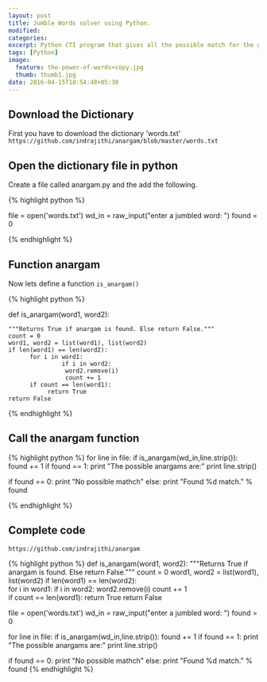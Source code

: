 ```yaml
---
layout: post
title: Jumble Words solver using Python.
modified:
categories: 
excerpt: Python CTI program that gives all the possible match for the given word.
tags: [Python]
image:
  feature: the-power-of-words+copy.jpg
  thumb: thumb1.jpg
date: 2016-04-15T18:54:48+05:30
---
```

## Download the Dictionary

First you have to download the dictionary 'words.txt'
`https://github.com/indrajithi/anargam/blob/master/words.txt`

## Open the dictionary file in python

Create a file called anargam.py and the add the following.

{% highlight python %}

file = open('words.txt')
wd_in = raw_input("enter a jumbled word: ")
found = 0

{% endhighlight %}

## Function anargam
Now lets define a function `is_anargam()`

{% highlight python %}

def is_anargam(word1, word2):
 
    """Returns True if anargam is found. Else return False."""
    count = 0
    word1, word2 = list(word1), list(word2)
    if len(word1) == len(word2):     
          for i in word1:
                   if i in word2:
                    word2.remove(i)
                    count += 1               
          if count == len(word1):
               return True
    return False
 

{% endhighlight %}

## Call the anargam function
{% highlight python %}
for line in file:
     if is_anargam(wd_in,line.strip()):
          found += 1
          if found == 1:
               print "The possible anargams are:"
          print line.strip()
          
if found == 0: 
     print "No possible mathch"
else: 
     print "Found %d match." % found

 {% endhighlight %}

## Complete code 

`https://github.com/indrajithi/anargam`
 
 {% highlight python %}
 def is_anargam(word1, word2):
    """Returns True if anargam is found. Else return False."""
    count = 0
    word1, word2 = list(word1), list(word2)
    if len(word1) == len(word2):     
          for i in word1:
                   if i in word2:
                    word2.remove(i)
                    count += 1               
          if count == len(word1):
               return True
    return False
  

file = open('words.txt')
wd_in = raw_input("enter a jumbled word: ")
found = 0

for line in file:
     if is_anargam(wd_in,line.strip()):
          found += 1
          if found == 1:
               print "The possible anargams are:"
          print line.strip()
          
if found == 0: 
     print "No possible mathch"
else: 
     print "Found %d match." % found
 {% endhighlight %}
